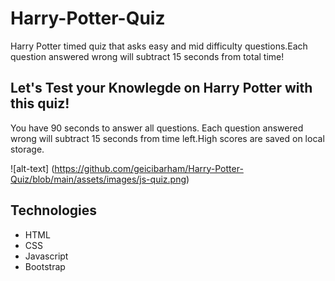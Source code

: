 # Harry-Potter-Quiz
Harry Potter timed quiz that asks easy and mid difficulty questions.Each question answered wrong will subtract 15 seconds from total time!

## Let's Test your Knowlegde on Harry Potter with this quiz!

You have 90 seconds to answer all questions. Each question answered wrong will subtract 15 seconds from time left.High scores are saved on local storage.

![alt-text] (https://github.com/geicibarham/Harry-Potter-Quiz/blob/main/assets/images/js-quiz.png)

## Technologies

* HTML
* CSS
* Javascript
* Bootstrap
